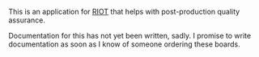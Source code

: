 This is an application for [RIOT][] that helps with post-production
quality assurance.

Documentation for this has not yet been written, sadly.
I promise to write documentation as soon as I know of someone ordering
these boards.

[RIOT]: http://riot-os.org/
	"The friendly Operating System for the Internet of Things."

